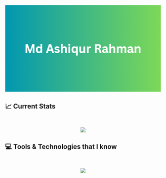 <img src="https://raw.githubusercontent.com/MdAshiqurRahman98/MdAshiqurRahman98/main/images/Cover%20photo.png" />

## :chart_with_upwards_trend: Current Stats

<br>
<p align="center">
  <img width="60%" src="https://github-readme-streak-stats.herokuapp.com?user=MdAshiqurRahman98&theme=soft-green&hide_border=true&background=0D1117&stroke=0D1117" />
</p>

## :computer: Tools & Technologies that I know

<br>
<p align="center">
  <a href="https://skillicons.dev">
    <img src="https://skillicons.dev/icons?i=js,react,tailwind,html,css,firebase,nodejs,express,mongodb,git,figma,vscode,netlify,vercel&perline=5" />
  </a>
</p><br>

<!--
**MdAshiqurRahman98/MdAshiqurRahman98** is a ✨ _special_ ✨ repository because its `README.md` (this file) appears on your GitHub profile.

Here are some ideas to get you started:

- 🔭 I’m currently working on ...
- 🌱 I’m currently learning ...
- 💬 Ask me about ...
- 📫 How to reach me: ...
- ⚡ Fun fact: ...
-->

